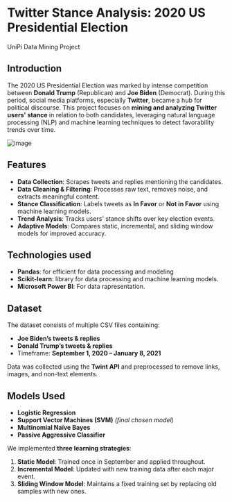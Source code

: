 # Twitter Stance Analysis: 2020 US Presidential Election

UniPi Data Mining Project

## Introduction

The 2020 US Presidential Election was marked by intense competition between **Donald Trump** (Republican) and **Joe Biden** (Democrat). During this period, social media platforms, especially **Twitter**, became a hub for political discourse. This project focuses on **mining and analyzing Twitter users' stance** in relation to both candidates, leveraging natural language processing (NLP) and machine learning techniques to detect favorability trends over time.

![image](https://github.com/user-attachments/assets/c30b687c-00f6-4608-b17f-b9919c0bdd9e)

## Features

- **Data Collection**: Scrapes tweets and replies mentioning the candidates.
- **Data Cleaning & Filtering**: Processes raw text, removes noise, and extracts meaningful content.
- **Stance Classification**: Labels tweets as **In Favor** or **Not in Favor** using machine learning models.
- **Trend Analysis**: Tracks users' stance shifts over key election events.
- **Adaptive Models**: Compares static, incremental, and sliding window models for improved accuracy.

## Technologies used
- **Pandas**: for efficient for data processing and modeling
- **Scikit-learn**: library for data processing and machine learning models.
- **Microsoft Power BI**: For data rapresentation.

## Dataset

The dataset consists of multiple CSV files containing:
- **Joe Biden’s tweets & replies**
- **Donald Trump’s tweets & replies**
- Timeframe: **September 1, 2020 – January 8, 2021**

Data was collected using the **Twint API** and preprocessed to remove links, images, and non-text elements.

## Models Used

- **Logistic Regression**
- **Support Vector Machines (SVM)** *(final chosen model)*
- **Multinomial Naïve Bayes**
- **Passive Aggressive Classifier**

We implemented **three learning strategies**:
1. **Static Model**: Trained once in September and applied throughout.
2. **Incremental Model**: Updated with new training data after each major event.
3. **Sliding Window Model**: Maintains a fixed training set by replacing old samples with new ones.

